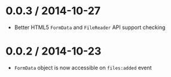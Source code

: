 0.0.3 / 2014-10-27
==================

* Better HTML5 `FormData` and `FileReader` API support checking

0.0.2 / 2014-10-23
==================

* `FormData` object is now accessible on `files:added` event